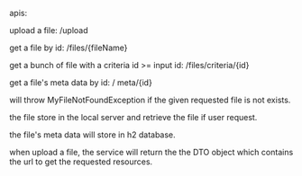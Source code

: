 apis:

upload a file: 
/upload

get a file by id: 
/files/{fileName}

get a bunch of file with a criteria id >= input id: 
/files/criteria/{id}

get a file's meta data by id: /
meta/{id}

will throw MyFileNotFoundException if the given requested file is not exists. 

the file store in the local server and retrieve the file if user request.

the file's meta data will store in h2 database. 

when upload a file, the service will return the the DTO object which contains the url to get the requested resources.
